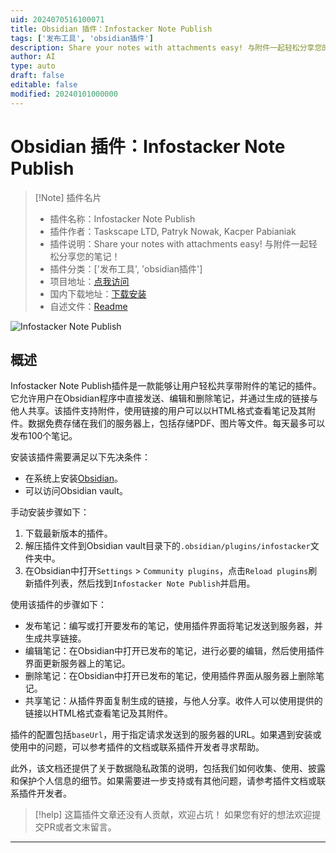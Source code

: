 ```yaml
---
uid: 2024070516100071
title: Obsidian 插件：Infostacker Note Publish
tags: ['发布工具', 'obsidian插件']
description: Share your notes with attachments easy! 与附件一起轻松分享您的笔记！
author: AI
type: auto
draft: false
editable: false
modified: 20240101000000
---
```


# Obsidian 插件：Infostacker Note Publish

> [!Note] 插件名片
> - 插件名称：Infostacker Note Publish
> - 插件作者：Taskscape LTD, Patryk Nowak, Kacper Pabianiak
> - 插件说明：Share your notes with attachments easy! 与附件一起轻松分享您的笔记！
> - 插件分类：['发布工具', 'obsidian插件']
> - 项目地址：[点我访问](https://github.com/taskscape/InfostackerPlugin)
> - 国内下载地址：[下载安装](https://pkmer.cn/products/plugin/pluginMarket/?infostacker)
> - 自述文件：[Readme](https://ghproxy.net/https://raw.githubusercontent.com/taskscape/InfostackerPlugin/master/README.md)

![Infostacker Note Publish](https://cdn.pkmer.cn/covers/infostacker.jpeg!pkmer)

## 概述

Infostacker Note Publish插件是一款能够让用户轻松共享带附件的笔记的插件。它允许用户在Obsidian程序中直接发送、编辑和删除笔记，并通过生成的链接与他人共享。该插件支持附件，使用链接的用户可以以HTML格式查看笔记及其附件。数据免费存储在我们的服务器上，包括存储PDF、图片等文件。每天最多可以发布100个笔记。

安装该插件需要满足以下先决条件：
- 在系统上安装[Obsidian](https://obsidian.md/)。
- 可以访问Obsidian vault。

手动安装步骤如下：
1. 下载最新版本的插件。
2. 解压插件文件到Obsidian vault目录下的`.obsidian/plugins/infostacker`文件夹中。
3. 在Obsidian中打开`Settings` > `Community plugins`，点击`Reload plugins`刷新插件列表，然后找到`Infostacker Note Publish`并启用。

使用该插件的步骤如下：
- 发布笔记：编写或打开要发布的笔记，使用插件界面将笔记发送到服务器，并生成共享链接。
- 编辑笔记：在Obsidian中打开已发布的笔记，进行必要的编辑，然后使用插件界面更新服务器上的笔记。
- 删除笔记：在Obsidian中打开已发布的笔记，使用插件界面从服务器上删除笔记。
- 共享笔记：从插件界面复制生成的链接，与他人分享。收件人可以使用提供的链接以HTML格式查看笔记及其附件。

插件的配置包括`baseUrl`，用于指定请求发送到的服务器的URL。如果遇到安装或使用中的问题，可以参考插件的文档或联系插件开发者寻求帮助。

此外，该文档还提供了关于数据隐私政策的说明，包括我们如何收集、使用、披露和保护个人信息的细节。如果需要进一步支持或有其他问题，请参考插件文档或联系插件开发者。


> [!help] 
> 这篇插件文章还没有人贡献，欢迎占坑！
> 如果您有好的想法欢迎提交PR或者文末留言。
> 

---



